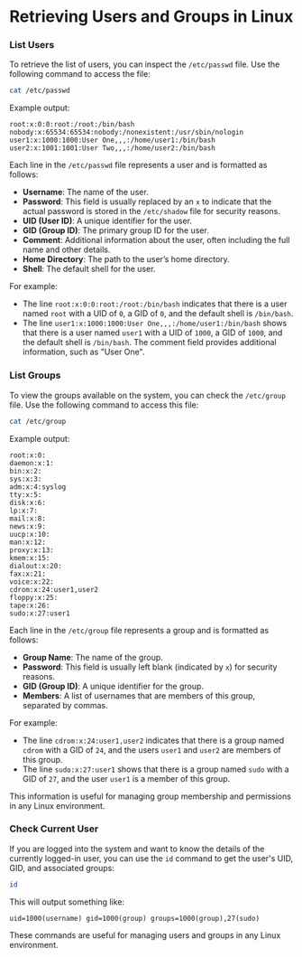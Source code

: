 # Retrieving Users and Groups in Linux

### List Users

To retrieve the list of users, you can inspect the `/etc/passwd` file. Use the following command to access the file:

```bash
cat /etc/passwd
```

Example output:

```
root:x:0:0:root:/root:/bin/bash
nobody:x:65534:65534:nobody:/nonexistent:/usr/sbin/nologin
user1:x:1000:1000:User One,,,:/home/user1:/bin/bash
user2:x:1001:1001:User Two,,,:/home/user2:/bin/bash
```

Each line in the `/etc/passwd` file represents a user and is formatted as follows:

- **Username**: The name of the user.
- **Password**: This field is usually replaced by an `x` to indicate that the actual password is stored in the `/etc/shadow` file for security reasons.
- **UID (User ID)**: A unique identifier for the user.
- **GID (Group ID)**: The primary group ID for the user.
- **Comment**: Additional information about the user, often including the full name and other details.
- **Home Directory**: The path to the user’s home directory.
- **Shell**: The default shell for the user.

For example:
- The line `root:x:0:0:root:/root:/bin/bash` indicates that there is a user named `root` with a UID of `0`, a GID of `0`, and the default shell is `/bin/bash`.
- The line `user1:x:1000:1000:User One,,,:/home/user1:/bin/bash` shows that there is a user named `user1` with a UID of `1000`, a GID of `1000`, and the default shell is `/bin/bash`. The comment field provides additional information, such as "User One".

### List Groups

To view the groups available on the system, you can check the `/etc/group` file. Use the following command to access this file:

```bash
cat /etc/group
```

Example output:

```
root:x:0:
daemon:x:1:
bin:x:2:
sys:x:3:
adm:x:4:syslog
tty:x:5:
disk:x:6:
lp:x:7:
mail:x:8:
news:x:9:
uucp:x:10:
man:x:12:
proxy:x:13:
kmem:x:15:
dialout:x:20:
fax:x:21:
voice:x:22:
cdrom:x:24:user1,user2
floppy:x:25:
tape:x:26:
sudo:x:27:user1
```

Each line in the `/etc/group` file represents a group and is formatted as follows:

- **Group Name**: The name of the group.
- **Password**: This field is usually left blank (indicated by `x`) for security reasons.
- **GID (Group ID)**: A unique identifier for the group.
- **Members**: A list of usernames that are members of this group, separated by commas.

For example:
- The line `cdrom:x:24:user1,user2` indicates that there is a group named `cdrom` with a GID of `24`, and the users `user1` and `user2` are members of this group.
- The line `sudo:x:27:user1` shows that there is a group named `sudo` with a GID of `27`, and the user `user1` is a member of this group.

This information is useful for managing group membership and permissions in any Linux environment.

### Check Current User

If you are logged into the system and want to know the details of the currently logged-in user, you can use the `id` command to get the user's UID, GID, and associated groups:

```bash
id
```

This will output something like:

```
uid=1000(username) gid=1000(group) groups=1000(group),27(sudo)
```

These commands are useful for managing users and groups in any Linux environment.